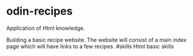 # odin-recipes
Application of Html knowledge.

Building  a basic recipe website.
The website will consist of a main index page which will have links to a few recipes.
#skills
Html basic skills
